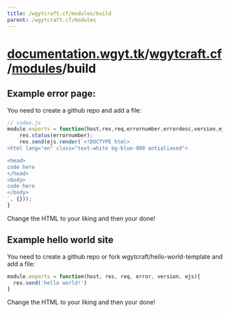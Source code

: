 ```yaml
---
title: /wgytcraft.cf/modules/build
parent: /wgytcraft.cf/modules
---
```

# [documentation.wgyt.tk](https://documentation.wgyt.tk)/[wgytcraft.cf](https://documentation.wgyt.tk/wgytcraft.cf)/[modules](https://documentation.wgyt.tk/wgytcraft.cf/modules)/build
## Example error page:
You need to create a github repo and add a file:

```javascript
// index.js
module.exports = function(host,res,req,errornumber,errordesc,version,ejs){
	res.status(errornumber);
	res.send(ejs.render(`<!DOCTYPE html>
<html lang="en" class="text-white bg-blue-900 antialiased">

<head>
code here
</head>
<body>
code here
</body>
`, {}));
}

```
Change the HTML to your liking and then your done!
## Example hello world site
You need to create a github repo or fork wgytcraft/hello-world-template and add a file:
```javascript
module.exports = function(host, res, req, error, version, ejs){
  res.send('hello world!')
}
```
Change the HTML to your liking and then your done!

